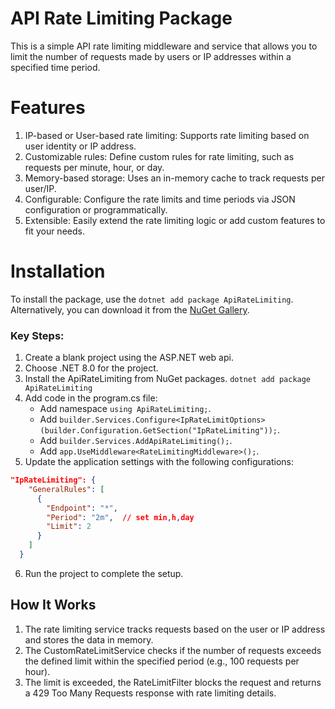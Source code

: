 # API Rate Limiting Package

This is a simple API rate limiting middleware and service that allows you to limit the number of requests made by users or IP addresses within a specified time period.

# Features
1. IP-based or User-based rate limiting: Supports rate limiting based on user identity or IP address.
2. Customizable rules: Define custom rules for rate limiting, such as requests per minute, hour, or day.
3. Memory-based storage: Uses an in-memory cache to track requests per user/IP.
4. Configurable: Configure the rate limits and time periods via JSON configuration or programmatically.
5. Extensible: Easily extend the rate limiting logic or add custom features to fit your needs.

# Installation
To install the package, use the `dotnet add package ApiRateLimiting`.
Alternatively, you can download it from the [NuGet Gallery](https://www.nuget.org/packages/ApiRateLimiting).

 ### Key Steps:

1. Create a blank project using the ASP.NET web api.
2. Choose .NET 8.0 for the project.
3. Install the ApiRateLimiting from NuGet packages.
`dotnet add package ApiRateLimiting`
4. Add code in the program.cs file:
   - Add namespace `using ApiRateLimiting;`.
   - Add `builder.Services.Configure<IpRateLimitOptions>(builder.Configuration.GetSection("IpRateLimiting"));`.
   - Add `builder.Services.AddApiRateLimiting();`.
   - Add `app.UseMiddleware<RateLimitingMiddleware>();`.
5. Update the application settings with the following configurations:
  ```json
  "IpRateLimiting": {
      "GeneralRules": [
        {
          "Endpoint": "*",
          "Period": "2m",  // set min,h,day
          "Limit": 2
        }
      ]
    }
```   
6. Run the project to complete the setup.

## How It Works
1. The rate limiting service tracks requests based on the user or IP address and stores the data in memory.
2. The CustomRateLimitService checks if the number of requests exceeds the defined limit within the specified period (e.g., 100 requests per hour).
3. The limit is exceeded, the RateLimitFilter blocks the request and returns a 429 Too Many Requests response with rate limiting details.
